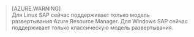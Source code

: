 
> [AZURE.WARNING]  
Для Linux SAP сейчас поддерживает только модель развертывания Azure Resource Manager. Для Windows SAP сейчас поддерживает только классическую модель развертывания.
